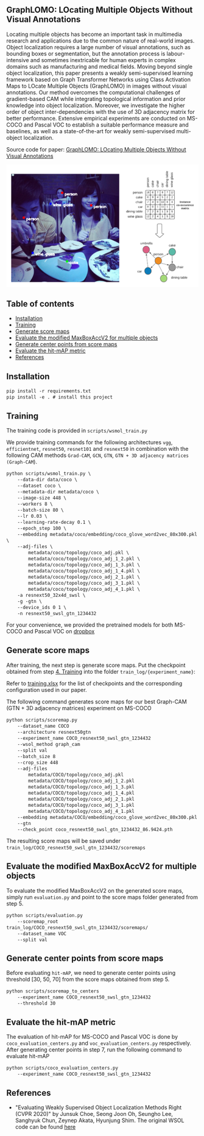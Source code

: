 
## GraphLOMO: LOcating Multiple Objects Without Visual Annotations <!-- omit in toc -->

Locating multiple objects has become an important task in multimedia research and applications due to the common nature of real-world images. Object localization requires a large number of visual annotations, such as bounding boxes or segmentation, but the annotation process is labour-intensive and sometimes inextricable for human experts in complex domains such as manufacturing and medical fields. Moving beyond single object localization, this paper presents a weakly semi-supervised learning framework based on Graph Transformer Networks using Class Activation Maps to LOcate Multiple Objects (GraphLOMO) in images without visual annotations. Our method overcomes the computational challenges of gradient-based CAM while integrating topological information and prior knowledge into object localization. Moreover, we investigate the higher order of object inter-dependencies with the use of 3D adjacency matrix for better performance. Extensive empirical experiments are conducted on MS-COCO and Pascal VOC to establish a suitable performance measure and baselines, as well as a state-of-the-art for weakly semi-supervised multi-object localization.

Source code for paper: [GraphLOMO: LOcating Multiple Objects Without Visual Annotations](https://link.springer.com/article/10.1007/s00138-025-01707-7)

![](images/example.png)

## Table of contents <!-- omit in toc -->

- [Installation](#installation)
- [Training](#training)
- [Generate score maps](#generate-score-maps)
- [Evaluate the modified MaxBoxAccV2 for multiple objects](#evaluate-the-modified-maxboxaccv2-for-multiple-objects)
- [Generate center points from score maps](#generate-center-points-from-score-maps)
- [Evaluate the hit-mAP metric](#evaluate-the-hit-map-metric)
- [References](#references)

## Installation

    pip install -r requirements.txt
    pip install -e . # install this project

## Training

The training code is provided in `scripts/wsmol_train.py`

We provide training commands for the following architectures `vgg`, `efficientnet`, `resnet50`, `resnet101` and `resnext50` in combination with the following CAM methods `Grad-CAM`, `GCN`, `GTN`, `GTN + 3D adjacency matrices (Graph-CAM`).

```
python scripts/wsmol_train.py \
    --data-dir data/coco \
    --dataset coco \
    --metadata-dir metadata/coco \
    --image-size 448 \
    --workers 8 \
    --batch-size 80 \
    --lr 0.03 \
    --learning-rate-decay 0.1 \
    --epoch_step 100 \
    --embedding metadata/coco/embedding/coco_glove_word2vec_80x300.pkl \
    --adj-files \
        metadata/coco/topology/coco_adj.pkl \
        metadata/coco/topology/coco_adj_1_2.pkl \
        metadata/coco/topology/coco_adj_1_3.pkl \
        metadata/coco/topology/coco_adj_1_4.pkl \
        metadata/coco/topology/coco_adj_2_1.pkl \
        metadata/coco/topology/coco_adj_3_1.pkl \
        metadata/coco/topology/coco_adj_4_1.pkl \
    -a resnext50_32x4d_swsl \
    -g -gtn \
    --device_ids 0 1 \
    -n resnext50_swsl_gtn_1234432
```

For your convenience, we provided the pretrained models for both MS-COCO and Pascal VOC on [dropbox](https://www.dropbox.com/s/badai7hd5m274mt/checkpoints.zip?dl=0)

## Generate score maps

After training, the next step is generate score maps. Put the checkpoint obtained from step [4. Training](#4-training) into the folder `train_log/{experiment_name}`:

Refer to [training.xlsx](training.xlsx) for the list of checkpoints and the corresponding configuration used in our paper.

The following command generates score maps for our best Graph-CAM (GTN + 3D adjacency matrices) experiment on MS-COCO

```
python scripts/scoremap.py
    --dataset_name COCO
    --architecture resnext50gtn
    --experiment_name COCO_resnext50_swsl_gtn_1234432
    --wsol_method graph_cam
    --split val
    --batch_size 8
    --crop_size 448
    --adj-files
        metadata/COCO/topology/coco_adj.pkl
        metadata/COCO/topology/coco_adj_1_2.pkl
        metadata/COCO/topology/coco_adj_1_3.pkl
        metadata/COCO/topology/coco_adj_1_4.pkl
        metadata/COCO/topology/coco_adj_2_1.pkl
        metadata/COCO/topology/coco_adj_3_1.pkl
        metadata/COCO/topology/coco_adj_4_1.pkl
    --embedding metadata/COCO/embedding/coco_glove_word2vec_80x300.pkl
    --gtn
    --check_point coco_resnext50_swsl_gtn_1234432_86.9424.pth
```

The resulting score maps will be saved under `train_log/COCO_resnext50_swsl_gtn_1234432/scoremaps`

## Evaluate the modified MaxBoxAccV2 for multiple objects

To evaluate the modified MaxBoxAccV2 on the generated score maps, simply run `evaluation.py` and point to the score maps folder generated from step 5.

```
python scripts/evaluation.py
    --scoremap_root train_log/COCO_resnext50_swsl_gtn_1234432/scoremaps/
    --dataset_name VOC
    --split val
```

## Generate center points from score maps

Before evaluating `hit-mAP`, we need to generate center points using threshold [30, 50, 70] from the score maps obtained from step 5.

```
python scripts/scoremap_to_centers
    --experiment_name COCO_resnext50_swsl_gtn_1234432
    --threshold 30
```

## Evaluate the hit-mAP metric

The evaluation of hit-mAP for MS-COCO and Pascal VOC is done by `coco_evaluation_centers.py` and `voc_evaluation_centers.py` respectively. After generating center points in step 7, run the following command to evaluate hit-mAP

```
python scripts/coco_evaluation_centers.py
    --experiment_name COCO_resnext50_swsl_gtn_1234432
```

## References

- "Evaluating Weakly Supervised Object Localization Methods Right (CVPR 2020)" by Junsuk Choe, Seong Joon Oh, Seungho Lee, Sanghyuk Chun, Zeynep Akata, Hyunjung Shim. The original WSOL code can be found [here](https://github.com/clovaai/wsolevaluation)
